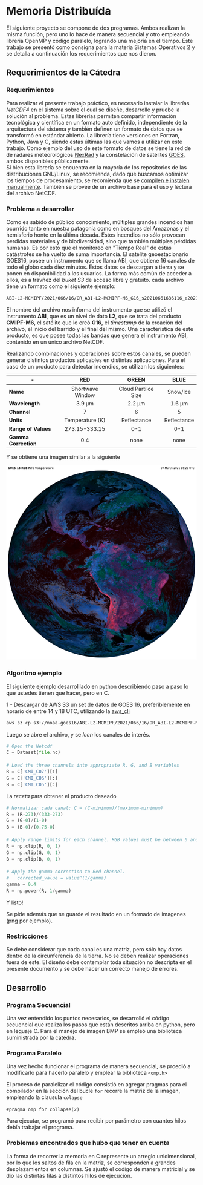 # Memoria Distribuída
El siguiente proyecto se compone de dos programas. Ambos realizan la misma función, pero uno lo hace de manera secuencial y otro empleando libreria OpenMP y código paralelo, logrando una mejoría en el tiempo.
Este trabajo se presentó como consigna para la materia Sistemas Operativos 2 y se detalla a continuación los requerimientos que nos dieron.

## Requerimientos de la Cátedra
### Requerimientos
Para realizar el presente trabajo práctico, es necesario instalar la librerías _NetCDF4_ en el sistema sobre el cual se diseñe, desarrolle y pruebe la solución al problema. Estas librerías permiten compartir información tecnológica y científica en un formato auto definido, independiente  de la arquitectura del sistema y también definen un formato de datos que se transformó en estándar abierto. La librería tiene versiones en Fortran, Python, Java y C, siendo estas últimas las que vamos a utilizar en este trabajo.
Como ejemplo del uso de este formato de datos se tiene la red de de radares meteorológicos [NexRad](https://www.ncdc.noaa.gov/data-access/radar-data/nexrad) y la constelación de satélites [GOES](https://www.ncdc.noaa.gov/data-access/satellite-data/goes-r-series-satellites), ambos disponibles públicamente.    
Si bien esta librería se encuentra en la mayoría de los repositorios de las distribuciones GNU/Linux, se recomienda, dado que buscamos optimizar los tiempos de procesamiento, se recomienda que se [compilen e instalen manualmente](https://www.unidata.ucar.edu/software/netcdf/docs/building_netcdf_fortran.html). 
También se provee de un archivo base para el uso y lectura del archivo NetCDF.

### Problema a desarrollar
Como es sabido de público conocimiento, múltiples grandes incendios han ocurrido tanto en nuestra patagonia como en bosques del Amazonas y el hemisferio honte en la última década. Estos incendios no sólo provocan perdidas materiales y de biodiversidad, sino que también múltiples pérdidas humanas. Es por esto que el monitoreo en "Tiempo Real" de estas catástrofes se ha vuelto de suma importancia. El satélite geoestacionario GOES16, posee un instrumento que se llama ABI, que obtiene 16 canales de todo el globo cada diez minutos.
Estos datos se descargan a tierra y se ponen en disponibilidad a los usuarios. La forma más común de acceder a ellos, es a travñez del _buket S3_ de acceso libre y gratuito. cada archivo tiene un formato como el siguiente ejemplo:

```bash
ABI-L2-MCMIPF/2021/066/16/OR_ABI-L2-MCMIPF-M6_G16_s20210661636116_e20210661638489_c20210661638589.nc
```

El nombre del archivo nos informa del instrumento que se utilizó el instrumento **ABI**, que es un nivel de dato **L2**, que se trata del producto **CMIPF-M6**, el satélite que lo creó **G16**, el _timestamp_ de la creación del archivo, el inicio del barrido y el final del mismo.
Una característica de este producto, es que posee todas las bandas que genera el instrumento ABI, contenido en un único archivo NetCDF.

Realizando combinaciones y operaciones sobre estos canales, se pueden generar distintos productos aplicables en distintas aplicaciones. Para el caso de un producto para detectar incendios, se utilizan los siguientes:


|          -    | **RED**      | **GREEN**      | **BLUE**     |
|---------------|:------------:|:--------------:|:------------:|
| **Name**      | Shortwave Window | Cloud Partilce Size | Snow/Ice |
| **Wavelength**| 3.9 &#181;m | 2.2 &#181;m   | 1.6 &#181;m |
| **Channel**   |      7       |       6        |      5       |
| **Units**     | Temperature (K) | Reflectance | Reflectance |
| **Range of Values**| 273.15-333.15 | 0-1 | 0-1|
| **Gamma Correction**| 0.4 |none|none|

Y se obtiene una imagen similar a la siguiente

![GOES_FIRE](https://github.com/adgko/C-Codes/blob/main/02_Memoria_Distribuida/img/index.png)

### Algoritmo ejemplo
El siguiente ejemplo desarrolllado en python describiendo paso a paso lo que ustedes tienen que hacer, pero en C. 

1 - Descargar de AWS S3 un set de datos de GOES 16, preferiblemente en horario de entre 14 y 18 UTC, utilizando la [aws_cli](https://aws.amazon.com/es/cli/)
```bash
aws s3 cp s3://noaa-goes16/ABI-L2-MCMIPF/2021/066/16/OR_ABI-L2-MCMIPF-M6_G16_s20210661636116_e20210661638489_c20210661638589.nc . --no-sign-request
``` 
Luego se abre el archivo, y se _leen_ los canales de interés.
```python
# Open the Netcdf
C = Dataset(file.nc)

# Load the three channels into appropriate R, G, and B variables
R = C['CMI_C07'][:]
G = C['CMI_C06'][:]
B = C['CMI_C05'][:]
```

La _receta_ para obtener el producto deseado

```python
# Normalizar cada canal: C = (C-minimum)/(maximum-minimum)
R = (R-273)/(333-273)
G = (G-0)/(1-0)
B = (B-0)/(0.75-0)

# Apply range limits for each channel. RGB values must be between 0 and 1
R = np.clip(R, 0, 1)
G = np.clip(G, 0, 1)
B = np.clip(B, 0, 1)

# Apply the gamma correction to Red channel.
#   corrected_value = value^(1/gamma)
gamma = 0.4
R = np.power(R, 1/gamma)
```
Y listo!

Se pide además que se guarde el resultado en un formado de imagenes (png por ejemplo).

### Restricciones
Se debe considerar que cada canal es una matriz, pero sólo hay datos dentro de la circunferencia de la tierra. No se deben realizar operaciones fuera de este.
El diseño debe contemplar toda situación no descripta en el presente documento y se debe hacer un correcto manejo de errores. 

## Desarrollo
### Programa Secuencial
Una vez entendido los puntos necesarios, se desarrolló el código secuencial que realiza los pasos que están descritos arriba en python, pero en leguaje C. Para el manejo de imagen BMP se empleó una biblioteca suministrada por la cátedra.

### Programa Paralelo
Una vez hecho funcionar el programa de manera secuencial, se proedió a modificarlo para hacerlo paralelo y emplear la biblioteca `<omp.h>`

El proceso de paralelizar el código consistió en agregar pragmas para el compilador en la sección del bucle `for` recorre la matriz de la imagen, empleando la clausula `colapse`

`#pragma omp for collapse(2)`

Para ejecutar, se programó para recibir por parámetro con cuantos hilos debía trabajar el programa.

### Problemas encontrados que hubo que tener en cuenta
La forma de recorrer la memoria en C represente un arreglo unidimensional, por lo que los saltos de fila en la matriz, se corresponden a grandes desplazamientos en columnas. Se ajustó el código de manera matricial y se dio las distintas filas a distintos hilos de ejecución.
